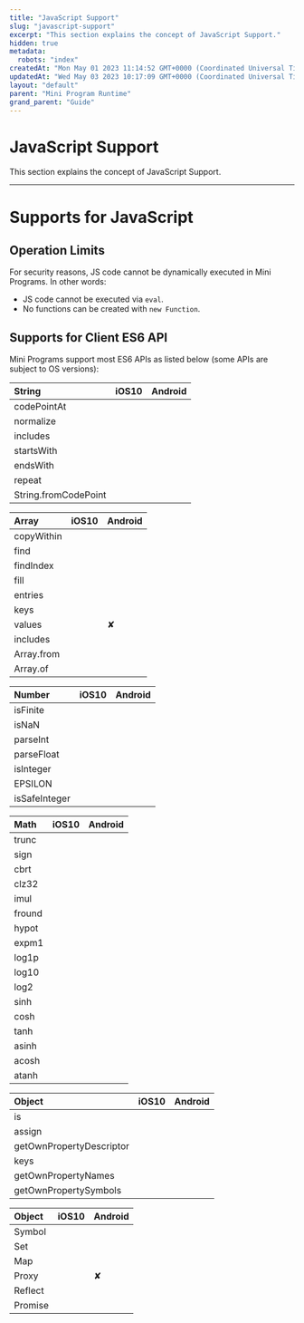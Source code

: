 ```yaml
---
title: "JavaScript Support"
slug: "javascript-support"
excerpt: "This section explains the concept of JavaScript Support."
hidden: true
metadata: 
  robots: "index"
createdAt: "Mon May 01 2023 11:14:52 GMT+0000 (Coordinated Universal Time)"
updatedAt: "Wed May 03 2023 10:17:09 GMT+0000 (Coordinated Universal Time)"
layout: "default"
parent: "Mini Program Runtime"
grand_parent: "Guide"
---
```

# JavaScript Support 
This section explains the concept of JavaScript Support.

***

# Supports for JavaScript

## Operation Limits

For security reasons, JS code cannot be dynamically executed in Mini Programs. In other words:

- JS code cannot be executed via `eval`.
- No functions can be created with `new Function`.

## Supports for Client ES6 API

Mini Programs support most ES6 APIs as listed below (some APIs are subject to OS versions):

| String               | iOS10 | Android |
| :------------------- | :---- | :------ |
| codePointAt          |       |         |
| normalize            |       |         |
| includes             |       |         |
| startsWith           |       |         |
| endsWith             |       |         |
| repeat               |       |         |
| String.fromCodePoint |       |         |

| Array      | iOS10 | Android |
| :--------- | :---- | :------ |
| copyWithin |       |         |
| find       |       |         |
| findIndex  |       |         |
| fill       |       |         |
| entries    |       |         |
| keys       |       |         |
| values     |       | ✘       |
| includes   |       |         |
| Array.from |       |         |
| Array.of   |       |         |

| Number        | iOS10 | Android |
| :------------ | :---- | :------ |
| isFinite      |       |         |
| isNaN         |       |         |
| parseInt      |       |         |
| parseFloat    |       |         |
| isInteger     |       |         |
| EPSILON       |       |         |
| isSafeInteger |       |         |

| Math   | iOS10 | Android |
| :----- | :---- | :------ |
| trunc  |       |         |
| sign   |       |         |
| cbrt   |       |         |
| clz32  |       |         |
| imul   |       |         |
| fround |       |         |
| hypot  |       |         |
| expm1  |       |         |
| log1p  |       |         |
| log10  |       |         |
| log2   |       |         |
| sinh   |       |         |
| cosh   |       |         |
| tanh   |       |         |
| asinh  |       |         |
| acosh  |       |         |
| atanh  |       |         |

| Object                   | iOS10 | Android |
| :----------------------- | :---- | :------ |
| is                       |       |         |
| assign                   |       |         |
| getOwnPropertyDescriptor |       |         |
| keys                     |       |         |
| getOwnPropertyNames      |       |         |
| getOwnPropertySymbols    |       |         |

| Object  | iOS10 | Android |
| :------ | :---- | :------ |
| Symbol  |       |         |
| Set     |       |         |
| Map     |       |         |
| Proxy   |       | ✘       |
| Reflect |       |         |
| Promise |       |         |
